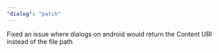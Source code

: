 ```yaml
---
"dialog": "patch"
---
```


Fixed an issue where dialogs on android would return the Content URI instead of the file path
